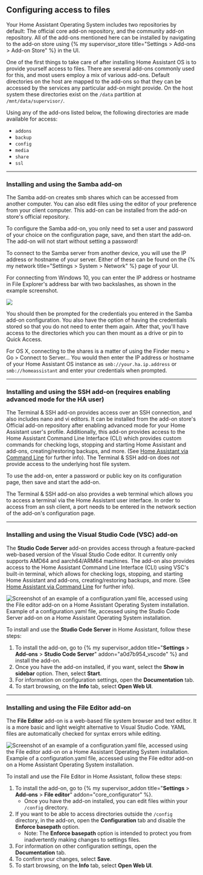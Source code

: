 ## Configuring access to files

Your Home Assistant Operating System includes two repositories by default: The official core add-on repository, and the community add-on repository. All of the add-ons mentioned here can be installed by navigating to the add-on store using {% my supervisor_store title="Settings > Add-ons > Add-on Store" %} in the UI.

One of the first things to take care of after installing Home Assistant OS is to provide yourself access to files. There are several add-ons commonly used for this, and most users employ a mix of various add-ons. Default directories on the host are mapped to the add-ons so that they can be accessed by the services any particular add-on might provide. On the host system these directories exist on the `/data` partition at `/mnt/data/supervisor/`.

Using any of the add-ons listed below, the following directories are made available for access:

- `addons`
- `backup`
- `config`
- `media`
- `share`
- `ssl`

---

### Installing and using the Samba add-on

The Samba add-on creates smb shares which can be accessed from another computer. You can also edit files using the editor of your preference from your client computer. This add-on can be installed from the add-on store's official repository.

To configure the Samba add-on, you only need to set a user and password of your choice on the configuration page, save, and then start the add-on. The add-on will not start without setting a password!

To connect to the Samba server from another device, you will use the IP address or hostname of your server. Either of these can be found on the {% my network title="Settings > System > Network" %} page of your UI.

For connecting from Windows 10, you can enter the IP address or hostname in File Explorer's address bar with two backslashes, as shown in the example screenshot.

<img src='/images/hassio/screenshots/file_explorer.png' />

You should then be prompted for the credentials you entered in the Samba add-on configuration. You also have the option of having the credentials stored so that you do not need to enter them again. After that, you'll have access to the directories which you can then mount as a drive or pin to Quick Access.


For OS X, connecting to the shares is a matter of using the Finder menu > Go > Connect to Server...
You would then enter the IP address or hostname of your Home Assistant OS instance as `smb://your.ha.ip.address` or `smb://homeassistant` and enter your credentials when prompted.

---

### Installing and using the SSH add-on (requires enabling advanced mode for the HA user)

The Terminal & SSH add-on provides access over an SSH connection, and also includes nano and vi editors. It can be installed from the add-on store's Official add-on repository after enabling advanced mode for your Home Assistant user's profile. Additionally, this add-on provides access to the Home Assistant Command Line Interface (CLI) which provides custom commands for checking logs, stopping and starting Home Assistant and add-ons, creating/restoring backups, and more. (See [Home Assistant via Command Line](https://www.home-assistant.io/hassio/commandline/) for further info). The Terminal & SSH add-on does *not* provide access to the underlying host file system.

To use the add-on, enter a password or public key on its configuration page, then save and start the add-on.

The Terminal & SSH add-on also provides a web terminal which allows you to access a terminal via the Home Assistant user interface. In order to access from an ssh client, a port needs to be entered in the network section of the add-on's configuration page.

---

### Installing and using the Visual Studio Code (VSC) add-on

The **Studio Code Server** add-on provides access through a feature-packed web-based version of the Visual Studio Code editor. It currently only supports AMD64 and aarch64/ARM64 machines. The add-on also provides access to the Home Assistant Command Line Interface (CLI) using VSC's built-in terminal, which allows for checking logs, stopping, and starting Home Assistant and add-ons, creating/restoring backups, and more. (See [Home Assistant via Command Line](/hassio/commandline/) for further info).

<p class='img'>
<img src='/images/docs/configuration/config-yaml_via-vscode.png' alt='Screenshot of an example of a configuration.yaml file, accessed using the File editor add-on on a Home Assistant Operating System installation.'>
Example of a configuration.yaml file, accessed using the Studio Code Server add-on on a Home Assistant Operating System installation.
</p>

To install and use the  **Studio Code Server** in Home Assistant, follow these steps:

1. To install the add-on, go to {% my supervisor_addon title="**Settings** > **Add-ons** > **Studio Code Server**" addon="a0d7b954_vscode" %} and install the add-on.
2. Once you have the add-on installed, if you want, select the **Show in sidebar** option. Then, select **Start**.
3. For information on configuration settings, open the **Documentation** tab.
4. To start browsing, on the **Info** tab, select **Open Web UI**.

---

### Installing and using the File Editor add-on

The **File Editor** add-on is a web-based file system browser and text editor. It is a more basic and light weight alternative to Visual Studio Code. YAML files are automatically checked for syntax errors while editing.

<p class='img'>
<img src='/images/docs/configuration/config-yaml_via-file-editor.png' alt='Screenshot of an example of a configuration.yaml file, accessed using the File editor add-on on a Home Assistant Operating System installation.'>
Example of a configuration.yaml file, accessed using the File editor add-on on a Home Assistant Operating System installation.
</p>

To install and use the File Editor in Home Assistant, follow these steps:

1. To install the add-on, go to {% my supervisor_addon title="**Settings** > **Add-ons** > **File editor**" addon="core_configurator" %}.
   - Once you have the add-on installed, you can edit files within your `/config` directory.
2. If you want to be able to access directories outside the `/config` directory, in the add-on, open the **Configuration** tab and disable the **Enforce basepath** option.
   - Note: The **Enforce basepath** option is intended to protect you from inadvertently making changes to settings files.
3. For information on other configuration settings, open the **Documentation** tab.
4. To confirm your changes, select **Save**.
5. To start browsing, on the **Info** tab, select **Open Web UI**.
